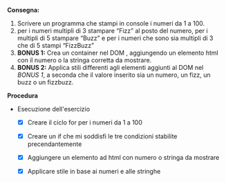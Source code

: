 **Consegna:**

1. Scrivere un programma che stampi in console i numeri da 1 a 100.
2. per i numeri multipli di 3 stampare “Fizz” al posto del numero, per i multipli di 5 stampare “Buzz” e per i numeri che sono sia multipli di 3 che di 5 stampi “FizzBuzz”
3. **BONUS 1:**
Crea un container nel DOM , aggiungendo un elemento html con il numero o la stringa corretta da mostrare.
4. **BONUS 2:**
Applica stili differenti agli elementi aggiunti al DOM nel *BONUS 1*, a seconda che il valore inserito sia un numero, un fizz, un buzz o un fizzbuzz.

**Procedura**
- Esecuzione dell'esercizio
    - [x] Creare il ciclo for per i numeri da 1 a 100   
    - [x] Creare un if che mi soddisfi le tre condizioni stabilite precendantemente
    - [X] Aggiungere un elemento ad html con numero o stringa da mostrare
    - [x] Applicare stile in base ai numeri e alle stringhe

 
    




